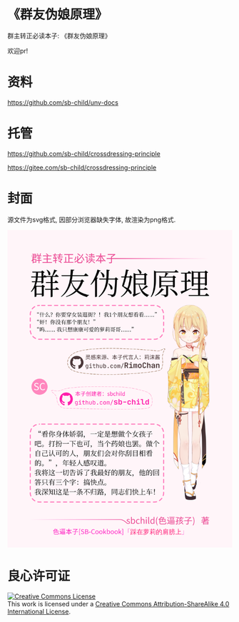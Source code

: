 # 《群友伪娘原理》
群主转正必读本子: 《群友伪娘原理》

欢迎pr!

# 资料
https://github.com/sb-child/unv-docs

# 托管
https://github.com/sb-child/crossdressing-principle

https://gitee.com/sb-child/crossdressing-principle

# 封面
源文件为svg格式, 因部分浏览器缺失字体, 故渲染为png格式.

<img src="cover.png" />

# 良心许可证
<a rel="license" href="http://creativecommons.org/licenses/by-sa/4.0/"><img alt="Creative Commons License" style="border-width:0" src="https://i.creativecommons.org/l/by-sa/4.0/88x31.png" /></a><br />This work is licensed under a <a rel="license" href="http://creativecommons.org/licenses/by-sa/4.0/">Creative Commons Attribution-ShareAlike 4.0 International License</a>.
